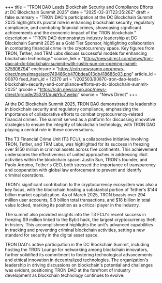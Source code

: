 +++
title = "TRON DAO Leads Blockchain Security and Compliance Efforts at DC Blockchain Summit 2025"
date = "2025-03-31T23:35:26Z"
draft = false
summary = "TRON DAO's participation at the DC Blockchain Summit 2025 highlights its pivotal role in enhancing blockchain security, regulatory compliance, and combating financial crimes, showcasing significant achievements and the economic impact of the TRON blockchain."
description = "TRON DAO demonstrates industry leadership at DC Blockchain Summit 2025 as a Gold Tier Sponsor, highlighting collaboration in combating financial crime in the cryptocurrency space. Key figures from TRON, Tether, and TRM Labs discuss successful models for enhancing blockchain technology."
source_link = "https://newsdirect.com/news/tron-dao-at-dc-blockchain-summit-with-justin-sun-on-opening-panel-375906794"
enclosure = "https://cdn.newsramp.app/news-direct/newsimage/acd749486cb470bdea013db418686c03.png"
article_id = 90870
feed_item_id = 12370
url = "/202503/90870-tron-dao-leads-blockchain-security-and-compliance-efforts-at-dc-blockchain-summit-2025"
qrcode = "https://cdn.newsramp.app/news-direct/qrcode/253/31/quipYIu7.webp"
source = "News Direct"
+++

<p>At the DC Blockchain Summit 2025, TRON DAO demonstrated its leadership in blockchain security and regulatory compliance, emphasizing the importance of collaborative efforts to combat cryptocurrency-related financial crimes. The summit served as a platform for discussing innovative strategies to ensure the integrity of blockchain technology, with TRON DAO playing a central role in these conversations.</p><p>The T3 Financial Crime Unit (T3 FCU), a collaborative initiative involving TRON, Tether, and TRM Labs, was highlighted for its success in freezing over $150 million in criminal assets across five continents. This achievement underscores the effectiveness of united approaches in addressing illicit activities within the blockchain space. Justin Sun, TRON's founder, and Paolo Ardoino, Tether's CEO, both stressed the importance of transparency and cooperation with global law enforcement to prevent and identify criminal operations.</p><p>TRON's significant contribution to the cryptocurrency ecosystem was also a key focus, with the blockchain hosting a substantial portion of Tether's $144 billion market capitalization. As of March 2025, TRON boasts over 294 million user accounts, 9.8 billion total transactions, and $18 billion in total value locked, marking its position as a critical player in the industry.</p><p>The summit also provided insights into the T3 FCU's recent success in freezing $9 million linked to the Bybit hack, the largest cryptocurrency theft in history. This accomplishment highlights the unit's advanced capabilities in tracking and preventing criminal blockchain activities, setting a new standard for security in the digital asset space.</p><p>TRON DAO's active participation in the DC Blockchain Summit, including hosting the TRON Lounge for networking among blockchain innovators, further solidified its commitment to fostering technological advancements and ethical innovation in decentralized technologies. The organization's leadership in driving discussions on blockchain's potential and challenges was evident, positioning TRON DAO at the forefront of industry development as blockchain technology continues to evolve.</p>